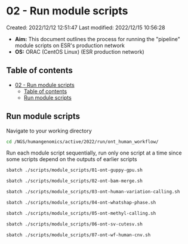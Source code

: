 # 02 - Run module scripts

Created: 2022/12/12 12:51:47
Last modified: 2022/12/15 10:56:28

- **Aim:** This document outlines the process for running the "pipeline" module scripts on ESR's production network
- **OS:** ORAC (CentOS Linux) (ESR production network)

## Table of contents

- [02 - Run module scripts](#02---run-module-scripts)
  - [Table of contents](#table-of-contents)
  - [Run module scripts](#run-module-scripts)

## Run module scripts

Navigate to your working directory

```bash
cd /NGS/humangenomics/active/2022/run/ont_human_workflow/
```

Run each module script sequentially, run only one script at a time since some scripts depend on the outputs of earlier scripts

```bash
sbatch ./scripts/module_scripts/01-ont-guppy-gpu.sh

sbatch ./scripts/module_scripts/02-ont-bam-merge.sh

sbatch ./scripts/module_scripts/03-ont-human-variation-calling.sh

sbatch ./scripts/module_scripts/04-ont-whatshap-phase.sh

sbatch ./scripts/module_scripts/05-ont-methyl-calling.sh

sbatch ./scripts/module_scripts/06-ont-sv-cutesv.sh

sbatch ./scripts/module_scripts/07-ont-wf-human-cnv.sh
```
